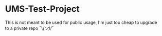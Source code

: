 # UMS-Test-Project
This is not meant to be used for public usage, I'm just too cheap to upgrade to a private repo ¯\\_(ツ)_/¯